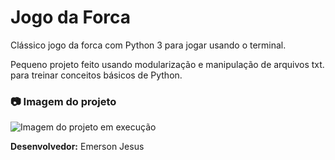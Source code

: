 # Jogo da Forca
Clássico jogo da forca com Python 3 para jogar usando o terminal.

Pequeno projeto feito usando modularização e manipulação de arquivos txt. para treinar conceitos básicos de Python.

### :camera: Imagem do projeto
![Imagem do projeto em execução](https://i.imgur.com/RGu2Daz.png)


**Desenvolvedor:** Emerson Jesus

